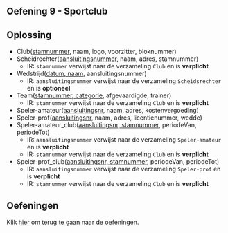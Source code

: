 ## Oefening 9 - Sportclub

## Oplossing
- Club(<ins>stamnummer</ins>, naam, logo, voorzitter, bloknummer)​
- Scheidrechter(<ins>aansluitingsnummer</ins>, naam, adres, stamnummer)​
    - IR: `stamnummer` verwijst naar de verzameling `Club` en is **verplicht​**
- Wedstrijd(<ins>datum, naam</ins>, aansluitingsnummer)​
    - IR: `aansluitingsnummer` verwijst naar de verzameling `Scheidsrechter` en is **optioneel​**
- Team(<ins>stamnummer, categorie</ins>, afgevaardigde, trainer)​
    - IR: `stamnummer` verwijst naar de verzameling `Club` en is **verplicht​**
- Speler-amateur(<ins>aansluitingsnr</ins>, naam, adres, kostenvergoeding)​
- Speler-prof(<ins>aansluitingsnr</ins>, naam, adres, licentienummer, wedde)​
- Speler-amateur_club(<ins>aansluitingsnr, stamnummer</ins>, periodeVan, periodeTot)​
    - IR: `aansluitingsnummer` verwijst naar de verzameling `Speler-amateur` en is **verplicht​**
    - IR: `stamnummer` verwijst naar de verzameling `Club` en is **verplicht​**
- Speler-prof_club(<ins>aansluitingsnr, stamnummer</ins>, periodeVan, periodeTot)​
    - IR: `aansluitingsnummer` verwijst naar de verzameling `Speler-prof` en is **verplicht​**
    - IR: `stamnummer` verwijst naar de verzameling `Club` en is **verplicht​**

## Oefeningen
Klik [hier](../exercises.md) om terug te gaan naar de oefeningen.
